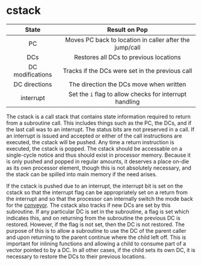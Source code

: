# cstack

|State|Result on Pop|
|:---:|:--:|
|PC|Moves PC back to location in caller after the jump/call|
|DCs|Restores all DCs to previous locations|
|DC modifications|Tracks if the DCs were set in the previous call|
|DC directions|The direction the DCs move when written|
|interrupt|Set the `i` flag to allow checks for interrupt handling|

The cstack is a call stack that contains state information required to return from a subroutine call. This includes things such as the PC, the DCs, and if the last call was to an interrupt. The status bits are not preserved in a call. If an interrupt is issued and accepted or either of the call instructions are executed, the cstack will be pushed. Any time a return instruction is executed, the cstack is popped. The cstack should be accessable on a single-cycle notice and thus should exist in processor memory. Because it is only pushed and popped in regular amounts, it deserves a place on-die as its own processor element, though this is not absolutely necessary, and the stack can be spilled into main memory if the need arises.

If the cstack is pushed due to an interrupt, the interrupt bit is set on the cstack so that the interrupt flag can be appropriately set on a return from the interrupt and so that the processor can internally switch the mode back for the [conveyor](conveyor.html). The cstack also tracks if new DCs are set by this subroutine. If any particular DC is set in the subroutine, a flag is set which indicates this, and on returning from the subroutine the previous DC is restored. However, if the flag is not set, then the DC is not restored. The purpose of this is to allow a subroutine to use the DC of the parent caller and upon returning to the parent continue where the child left off. This is important for inlining functions and allowing a child to consume part of a vector pointed to by a DC. In all other cases, if the child sets its own DC, it is necessary to restore the DCs to their previous locations.
